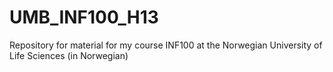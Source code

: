 UMB_INF100_H13
==============

Repository for material for my course INF100 at the Norwegian University of Life Sciences (in Norwegian)
